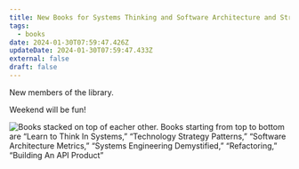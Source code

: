 ```yaml
---
title: New Books for Systems Thinking and Software Architecture and Strategy
tags:
  - books
date: 2024-01-30T07:59:47.426Z
updateDate: 2024-01-30T07:59:47.433Z
external: false
draft: false
---
```

New members of the library.



Weekend will be fun!

![Books stacked on top of eacher other. Books starting from top to bottom are “Learn to Think In Systems,” “Technology Strategy Patterns,” “Software Architecture Metrics,” “Systems Engineering Demystified,” “Refactoring,” “Building An API Product”](/images/content/journal/2024-01-30-09.02.23.jpg)
